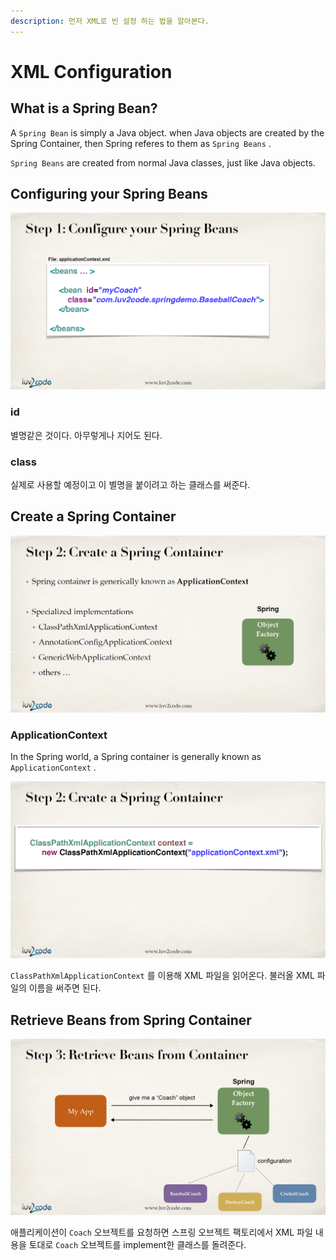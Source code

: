 ```yaml
---
description: 먼저 XML로 빈 설정 하는 법을 알아본다.
---
```


# XML Configuration

## What is a Spring Bean?

A `Spring Bean` is simply a Java object. when Java objects are created by the Spring Container, then Spring referes to them as `Spring Beans` .

`Spring Beans` are created from normal Java classes, just like Java objects.

## Configuring your Spring Beans

![](../../.gitbook/assets/20200106164239.png)

### id

별명같은 것이다. 아무렇게나 지어도 된다. 

### class

실제로 사용할 예정이고 이 별명을 붙이려고 하는 클래스를 써준다.

## **Create a Spring Container**

![](../../.gitbook/assets/20200106164249.png)

### **ApplicationContext**

In the Spring world, a Spring container is generally known as `ApplicationContext` .

![](../../.gitbook/assets/20200106164301.png)

`ClassPathXmlApplicationContext` 를 이용해 XML 파일을 읽어온다. 불러올 XML 파일의 이름을 써주면 된다.

## **Retrieve Beans from Spring Container**

![](../../.gitbook/assets/20200106164320.png)

애플리케이션이 `Coach` 오브젝트를 요청하면 스프링 오브젝트 팩토리에서 XML 파일 내용을 토대로 `Coach` 오브젝트를 implement한 클래스를 돌려준다.

